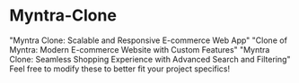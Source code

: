 # Myntra-Clone
"Myntra Clone: Scalable and Responsive E-commerce Web App"
"Clone of Myntra: Modern E-commerce Website with Custom Features"
"Myntra Clone: Seamless Shopping Experience with Advanced Search and Filtering"
Feel free to modify these to better fit your project specifics!
